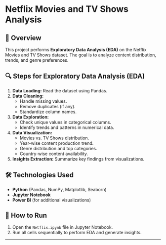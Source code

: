 # Netflix Movies and TV Shows Analysis

## 📌 Overview
This project performs **Exploratory Data Analysis (EDA)** on the Netflix Movies and TV Shows dataset. The goal is to analyze content distribution, trends, and genre preferences.

## 🔍 Steps for Exploratory Data Analysis (EDA)

1. **Data Loading:** Read the dataset using Pandas.
2. **Data Cleaning:**
   - Handle missing values.
   - Remove duplicates (if any).
   - Standardize column names.
3. **Data Exploration:**
   - Check unique values in categorical columns.
   - Identify trends and patterns in numerical data.
4. **Data Visualization:**
   - Movies vs. TV Shows distribution.
   - Year-wise content production trend.
   - Genre distribution and top categories.
   - Country-wise content availability.
5. **Insights Extraction:** Summarize key findings from visualizations.

## 🛠️ Technologies Used
- **Python** (Pandas, NumPy, Matplotlib, Seaborn)
- **Jupyter Notebook**
- **Power BI** (for additional visualizations)

## 🚀 How to Run
1. Open the `Netflix.ipynb` file in Jupyter Notebook.
2. Run all cells sequentially to perform EDA and generate insights.

---
